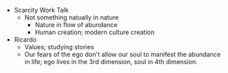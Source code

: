 - Scarcity Work Talk
	- Not something natually in nature
		- Nature in flow of abundance
		- Human creation; modern culture creation
- Ricardo
	- Values; studying stories
	- Our fears of the ego don't allow our soul to manifest the abundance in life; ego lives in the 3rd dimension, soul in 4th dimension.
